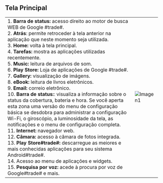 ## Tela Principal

|  |  |
|:-------|:-------|
|1. **Barra de status:** acesso direito ao motor de busca WEB de Google #trade#.<br> 2. **Atrás**: permite retroceder à tela anterior na aplicação que neste momento seja utilizada.<br> 3. **Home:** volta à tela principal.<br> 4. **Tarefas:** mostra as aplicações utilizadas recentemente.<br> 5. **Music:** leitura de arquivos de som.<br> 6. **Play Store:** Loja de aplicações de Google #trade#.<br> 7. **Gallery:** visualização de imágens.<br> 8. **eBook:** leitura de livros eletrônicos.<br> 9. **Email:** correio eletrônico.<br> 10. **Barra de status:**: visualiza a informação sobre o status da cobertura, bateria e hora. Se você aperta esta zona uma versão do menu de configuração básica se desdobra para administrar a configuração Wi-Fi, o giroscópio, a luminosidade da tela, as notificações e o menu de configuração completa.<br> 11. **Internet:** navegador web.<br>  12. **Câmara:** acesso à câmara de fotos integrada.<br> 13. **Play Store#trade#:** descarregue as meiores e mais conhecidas aplicações para seu sistema Android#trade#.<br> 14. Acesso ao menu de aplicações e widgets. <br> 15. **Pesquisa por voz:** acede à procura por voz de Google#trade# e mais.<br>| ![Imagen1](http://static.energysistem.com/images/manuals/39530/53707eb01dbf1.jpg)|
